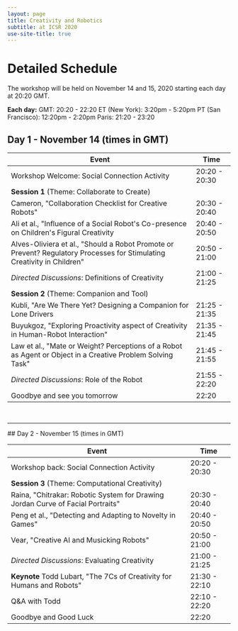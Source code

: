 ```yaml
--- 
layout: page 
title: Creativity and Robotics 
subtitle: at ICSR 2020 
use-site-title: true 
--- 
```


# Detailed Schedule

The workshop will be held on November 14 and 15, 2020 starting each day at
20:20 GMT.

**Each day:**
GMT: 20:20 - 22:20
ET (New York): 3:20pm - 5:20pm 
PT (San Francisco): 12:20pm - 2:20pm
Paris: 21:20 - 23:20


## Day 1 - November 14 (times in GMT)

| Event                                          | Time      |
|------------------------------------------------| --------- |
| Workshop Welcome: Social Connection Activity | 20:20 - 20:30 | 
| **Session 1** (Theme: Collaborate to Create) |  |
| Cameron, "Collaboration Checklist for Creative Robots" | 20:30 - 20:40 |
| Ali et al., "Influence of a Social Robot's Co-presence on Children's Figural Creativity | 20:40 - 20:50 |
| Alves-Oliviera et al., "Should a Robot Promote or Prevent? Regulatory Processes for Stimulating Creativity in Children" | 20:50 - 21:00 |
| _Directed Discussions_: Definitions of Creativity | 21:00 - 21:25 |
| **Session 2** (Theme: Companion and Tool) |  |
| Kubli, "Are We There Yet? Designing a Companion for Lone Drivers | 21:25 - 21:35 |
| Buyukgoz, "Exploring Proactivity aspect of Creativity in Human-Robot Interaction" | 21:35 - 21:45 |
| Law et al., "Mate or Weight? Perceptions of a Robot as Agent or Object in a Creative Problem Solving Task" | 21:45 - 21:55 | 
| _Directed Discussions_: Role of the Robot | 21:55 - 22:20 |
| Goodbye and see you tomorrow | 22:20 |

<br> 
<hr>
## Day 2 - November 15 (times in GMT)

| Event                                          | Time      |
|------------------------------------------------| --------- |
| Workshop back: Social Connection Activity | 20:20 - 20:30 | 
| **Session 3** (Theme: Computational Creativity) |  |
| Raina, "Chitrakar: Robotic System for Drawing Jordan Curve of Facial Portraits" | 20:30 - 20:40 |
| Peng et al., "Detecting and Adapting to Novelty in Games" | 20:40 - 20:50 |
| Vear, "Creative AI and Musicking Robots" | 20:50 - 21:00 |
| _Directed Discussions_: Evaluating Creativity | 21:00 - 21:25 |
| **Keynote** Todd Lubart, "The 7Cs of Creativity for Humans and Robots" | 21:30 - 22:10 |
| Q&A with Todd | 22:10 - 22:20 |
| Goodbye and Good Luck | 22:20






